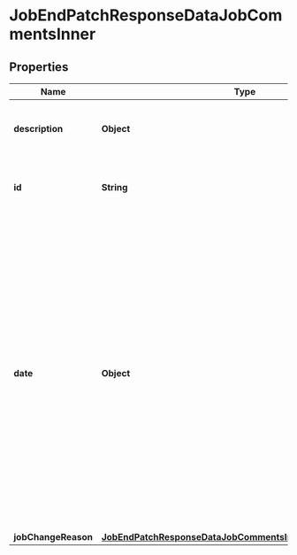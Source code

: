 

# JobEndPatchResponseDataJobCommentsInner


## Properties

| Name | Type | Description | Notes |
|------------ | ------------- | ------------- | -------------|
|**description** | **Object** | A further description of the Job Change Reason. |  [optional] |
|**id** | **String** | The identifier string for the Job Comment. |  [optional] |
|**date** | **Object** | The date this Job Comment was created. This date will follow the format defined by [RFC3339](https://tools.ietf.org/html/rfc3339#section-5.6).   YYYY-MM-DD date formatting is also supported, although by using this format the date will be stored as the start of day in UTC time, not the requesting tenants timezone. |  [optional] |
|**jobChangeReason** | [**JobEndPatchResponseDataJobCommentsInnerJobChangeReason**](JobEndPatchResponseDataJobCommentsInnerJobChangeReason.md) |  |  [optional] |



